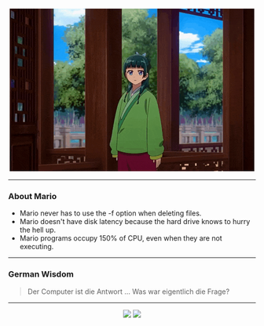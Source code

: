<p align="center">
  <img src="assets/maomao.gif" />
</p>

---

### About Mario
- Mario never has to use the -f option when deleting files.
- Mario doesn't have disk latency because the hard drive knows to hurry the hell up.
- Mario programs occupy 150% of CPU, even when they are not executing.

---

### German Wisdom
> Der Computer ist die Antwort ... Was war eigentlich die Frage?

---

<p align="center">
  <a>
    <img height="180em" src="https://github-readme-stats-eight-theta.vercel.app/api?username=Torfkopp&show_icons=true&theme=dark&include_all_commits=true&count_private=true"/>
  </a>
  <a href="https://github.com/Torfkopp?tab=repositories">
    <img height="180em" src="https://github-readme-stats-eight-theta.vercel.app/api/top-langs/?username=torfkopp&layout=compact&theme=dark&langs_count=8&hide=java"/>
  </a>
</p>
